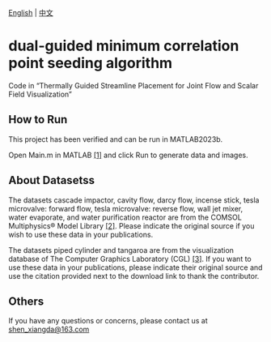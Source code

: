 [English](./Docs/en/README-en.md) | [中文](./Docs/zh/README-zh.md)
# dual-guided minimum correlation point seeding algorithm
Code in “Thermally Guided Streamline Placement for Joint Flow and Scalar Field Visualization”
## How to Run
This project has been verified and can be run in MATLAB2023b.

Open Main.m in MATLAB [[1]](https://matlab.mathworks.com/) and click Run to generate data and images.

## About Datasetss
The datasets cascade impactor, cavity flow, darcy flow, incense stick, tesla microvalve: forward flow, tesla microvalve: reverse flow, wall jet mixer, water evaporate, and water purification reactor are from the COMSOL Multiphysics® Model Library [[2]](https://www.comsol.com/models). Please indicate the original source if you wish to use these data in your publications.

The datasets piped cylinder and tangaroa are from the visualization database of The Computer Graphics Laboratory (CGL) [[3]](https://cgl.ethz.ch/research/visualization/data.php). If you want to use these data in your publications, please indicate their original source and use the citation provided next to the download link to thank the contributor.

## Others
If you have any questions or concerns, please contact us at shen_xiangda@163.com
